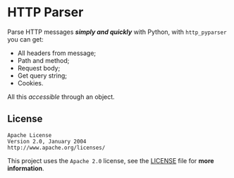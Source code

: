 # HTTP Parser

Parse HTTP messages ***simply and quickly*** with Python, with `http_pyparser` you can get:

- All headers from message;
- Path and method;
- Request body;
- Get query string;
- Cookies.

All this *accessible* through an object.

## License

```
Apache License
Version 2.0, January 2004
http://www.apache.org/licenses/
```

This project uses the `Apache 2.0` license, see the [LICENSE](https://github.com/x07ex/http_parser/blob/main/LICENSE) file for **more information**.